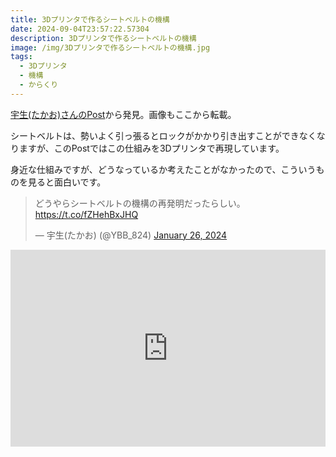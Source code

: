 ```yaml
---
title: 3Dプリンタで作るシートベルトの機構
date: 2024-09-04T23:57:22.57304
description: 3Dプリンタで作るシートベルトの機構
image: /img/3Dプリンタで作るシートベルトの機構.jpg
tags:
  - 3Dプリンタ
  - 機構
  - からくり
---
```

[宇生(たかお)さんのPost](https://twitter.com/YBB_824/status/1750774520758280534)から発見。画像もここから転載。

シートベルトは、勢いよく引っ張るとロックがかかり引き出すことができなくなりますが、このPostではこの仕組みを3Dプリンタで再現しています。

身近な仕組みですが、どうなっているか考えたことがなかったので、こういうものを見ると面白いです。


<blockquote class="twitter-tweet"><p lang="ja" dir="ltr">どうやらシートベルトの機構の再発明だったらしい。 <a href="https://t.co/fZHehBxJHQ">https://t.co/fZHehBxJHQ</a></p>&mdash; 宇生(たかお) (@YBB_824) <a href="https://twitter.com/YBB_824/status/1750774520758280534?ref_src=twsrc%5Etfw">January 26, 2024</a></blockquote>
<script async src="https://platform.twitter.com/widgets.js" charset="utf-8"></script>



<iframe width="100%" height="315" src="https://www.youtube.com/embed/5sAY2TEL2ZY" title="YouTube video player" frameborder="0" allow="accelerometer; autoplay; clipboard-write; encrypted-media; gyroscope; picture-in-picture" allowfullscreen></iframe>

